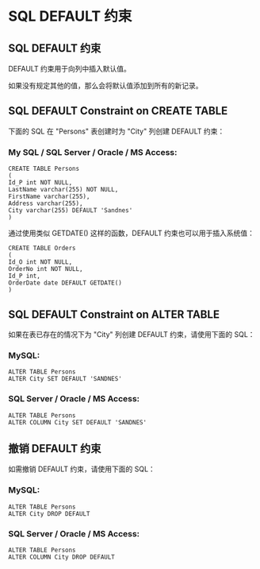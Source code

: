 
# SQL DEFAULT 约束




## SQL DEFAULT 约束

DEFAULT 约束用于向列中插入默认值。

如果没有规定其他的值，那么会将默认值添加到所有的新记录。

## SQL DEFAULT Constraint on CREATE TABLE

下面的 SQL 在 "Persons" 表创建时为 "City" 列创建 DEFAULT 约束：

### My SQL / SQL Server / Oracle / MS Access:

```
CREATE TABLE Persons
(
Id_P int NOT NULL,
LastName varchar(255) NOT NULL,
FirstName varchar(255),
Address varchar(255),
City varchar(255) DEFAULT 'Sandnes'
)

```

通过使用类似 GETDATE() 这样的函数，DEFAULT 约束也可以用于插入系统值：

```
CREATE TABLE Orders
(
Id_O int NOT NULL,
OrderNo int NOT NULL,
Id_P int,
OrderDate date DEFAULT GETDATE()
)

```

## SQL DEFAULT Constraint on ALTER TABLE

如果在表已存在的情况下为 "City" 列创建 DEFAULT 约束，请使用下面的 SQL：

### MySQL:

```
ALTER TABLE Persons
ALTER City SET DEFAULT 'SANDNES'

```

### SQL Server / Oracle / MS Access:

```
ALTER TABLE Persons
ALTER COLUMN City SET DEFAULT 'SANDNES'

```

## 撤销 DEFAULT 约束

如需撤销 DEFAULT 约束，请使用下面的 SQL：

### MySQL:

```
ALTER TABLE Persons
ALTER City DROP DEFAULT

```

### SQL Server / Oracle / MS Access:

```
ALTER TABLE Persons
ALTER COLUMN City DROP DEFAULT

```




